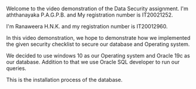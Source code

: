 Welcome to the video demonstration of the Data Security assignment. I'm aththanayaka P.A.G.P.B. and My registration number is IT20021252.

I'm Ranaweera H.N.K. and my registration number is IT20012960.

In this video demonstration, we hope to demonstrate how we implemented the given security checklist to secure our database and Operating system. 

We decided to use windows 10 as our Operating system and Oracle 19c as our database. Addition to that we use Oracle SQL developer to run our queries.

This is the installation process of the database.
